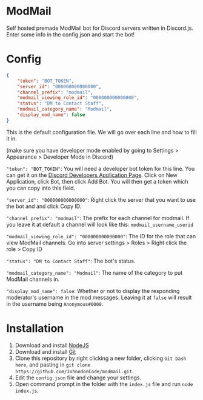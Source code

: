 # ModMail
Self hosted premade ModMail bot for Discord servers written in Discord.js. Enter some info in the config.json and start the bot!

# Config
```json
{
    "token": "BOT_TOKEN",
    "server_id": "000000000000000",
    "channel_prefix": "modmail",
    "modmail_viewing_role_id": "000000000000000",
    "status": "DM to Contact Staff",
    "modmail_category_name": "Modmail",
    "display_mod_name": false
}
```
This is the default configuration file. We will go over each line and how to fill it in.

(make sure you have developer mode enabled by going to Settings > Appearance > Developer Mode in Discord)

`"token": "BOT_TOKEN"`: You will need a developer bot token for this line. You can get it on the [Discord Developers Application Page](https://discord.com/developers/applications). Click on New Application, click Bot, then click Add Bot. You will then get a token which you can copy into this field.

`"server_id": "000000000000000"`: Right click the server that you want to use the bot and and click Copy ID.

`"channel_prefix": "modmail"`: The prefix for each channel for modmail. If you leave it at default a channel will look like this: `modmail_username_userid`

`"modmail_viewing_role_id": "000000000000000"`: The ID for the role that can view ModMail channels. Go into server settings > Roles > Right click the role > Copy ID

`"status": "DM to Contact Staff"`: The bot's status.

`"modmail_category_name": "Modmail"`: The name of the category to put ModMail channels in.

`"display_mod_name": false`: Whether or not to display the responding moderator's username in the mod messages. Leaving it at `false` will result in the username being `Anonymous#0000`.

# Installation
1. Download and install [NodeJS](https://nodejs.org/)
2. Download and install [Git](https://git-scm.com/)
3. Clone this repository by right clicking a new folder, clicking `Git bash here`, and pasting in `git clone https://github.com/JohnodonCode/modmail.git`.
4. Edit the `config.json` file and change your settings.
5. Open command prompt in the folder with the `index.js` file and run `node index.js`.
